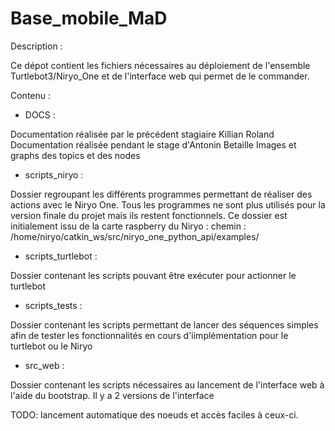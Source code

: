 # Base_mobile_MaD

Description :

Ce dépot contient les fichiers nécessaires au déploiement de l'ensemble Turtlebot3/Niryo_One et de l'interface web qui permet de le commander.

Contenu :

- DOCS :

Documentation réalisée par le précédent stagiaire Killian Roland
Documentation réalisée pendant le stage d'Antonin Betaille
Images et graphs des topics et des nodes

- scripts_niryo : 

Dossier regroupant les différents programmes permettant de réaliser des actions avec le Niryo One. Tous les programmes ne sont plus utilisés pour la version finale du projet mais ils restent fonctionnels. 
Ce dossier est initialement issu de la carte raspberry du Niryo :
chemin : /home/niryo/catkin_ws/src/niryo_one_python_api/examples/

- scripts_turtlebot :

Dossier contenant les scripts pouvant être exécuter pour actionner le turtlebot

- scripts_tests : 

Dossier contenant les scripts permettant de lancer des séquences simples afin de tester les fonctionnalités en cours d'iimplémentation pour le turtlebot ou le Niryo

- src_web : 

Dossier contenant les scripts nécessaires au lancement de l'interface web à l'aide du bootstrap. Il y a 2 versions de l'interface 


TODO: lancement automatique des noeuds et accès faciles à ceux-ci.





